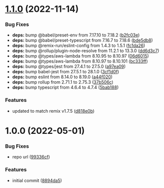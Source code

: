 # [1.1.0](https://github.com/andersquist/serverless-remix/compare/v1.0.0...v1.1.0) (2022-11-14)


### Bug Fixes

* **deps:** bump @babel/preset-env from 7.17.10 to 7.18.2 ([b2fc03e](https://github.com/andersquist/serverless-remix/commit/b2fc03e17c5c0b6102a138df31e7fd9e67772678))
* **deps:** bump @babel/preset-typescript from 7.16.7 to 7.18.6 ([bde5db8](https://github.com/andersquist/serverless-remix/commit/bde5db8dbceef3a32e3e46fecd0ffbb060733072))
* **deps:** bump @remix-run/eslint-config from 1.4.3 to 1.5.1 ([fc1da26](https://github.com/andersquist/serverless-remix/commit/fc1da263ef27a8a14646a10a73d5d540398464a2))
* **deps:** bump @rollup/plugin-node-resolve from 11.2.1 to 13.3.0 ([dd6d3c7](https://github.com/andersquist/serverless-remix/commit/dd6d3c714f3f2184f79cdada4d58e7567addfc43))
* **deps:** bump @types/aws-lambda from 8.10.95 to 8.10.97 ([06d6015](https://github.com/andersquist/serverless-remix/commit/06d6015f6b79e96678152059893301940c550412))
* **deps:** bump @types/aws-lambda from 8.10.97 to 8.10.101 ([bc333ff](https://github.com/andersquist/serverless-remix/commit/bc333ff7919d8690f2d1afc08f492e6d9fdccdc4))
* **deps:** bump @types/jest from 27.4.1 to 27.5.0 ([a97ea09](https://github.com/andersquist/serverless-remix/commit/a97ea09351e6724b285b73ac2ba7972fe2b808f3))
* **deps:** bump babel-jest from 27.5.1 to 28.1.0 ([3cf1d0f](https://github.com/andersquist/serverless-remix/commit/3cf1d0f2e073d5c623578710457bf8f3e731e987))
* **deps:** bump eslint from 8.14.0 to 8.19.0 ([a44f020](https://github.com/andersquist/serverless-remix/commit/a44f02081e0911f5b9bdcc5b44a5458be07f297a))
* **deps:** bump rollup from 2.71.1 to 2.75.3 ([37b506c](https://github.com/andersquist/serverless-remix/commit/37b506cb1ee8d963e86fa6746423bd077364318f))
* **deps:** bump typescript from 4.6.4 to 4.7.4 ([5bab188](https://github.com/andersquist/serverless-remix/commit/5bab18806eb650c15f34d0effa53b3b1668604d1))


### Features

* updated to match remix v1.7.5 ([d818e0b](https://github.com/andersquist/serverless-remix/commit/d818e0bdb874227a555966eaa69d530f4fcd2d37))

# 1.0.0 (2022-05-01)


### Bug Fixes

* repo url ([99336cf](https://github.com/andersquist/serverless-remix/commit/99336cf8c6300a533d0167225c9f5600cafade03))


### Features

* initial commit ([8894da5](https://github.com/andersquist/serverless-remix/commit/8894da55751e1640e0094919fc4e85962535353d))
